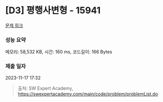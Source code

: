 # [D3] 평행사변형 - 15941 

[문제 링크](https://swexpertacademy.com/main/code/problem/problemDetail.do?contestProbId=AYVgOZEKOpcDFAQK) 

### 성능 요약

메모리: 58,532 KB, 시간: 160 ms, 코드길이: 166 Bytes

### 제출 일자

2023-11-17 17:32



> 출처: SW Expert Academy, https://swexpertacademy.com/main/code/problem/problemList.do